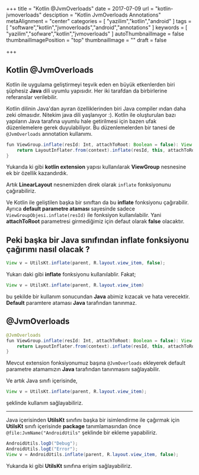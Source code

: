 +++
title = "Kotlin @JvmOverloads"
date = 2017-07-09
url = "kotlin-jvmoverloads"
desciption = "Kotlin JvmOverloads Annotations"
metaAlignment = "center"
categories = [
  "yazilim","kotlin","android"
]
tags = [
  "software","kotlin","jvmoverloads","android","annotations"
]
keywords = [
  "yazilim","sofware","kotlin","jvmoverloads"
]
autoThumbnailImage = false
thumbnailImagePosition = "top"
thumbnailImage = ""
draft = false

+++

## Kotlin @JvmOverloads

Kotlin ile uygulama geliştirmeyi teşvik eden en büyük etkenlerden biri şüphesiz **Java** dili uyumlu yapısıdır. Her iki tarafdan da birbirlerine referanslar verilebilir.

Kotlin dilinin Java'dan ayıran özelliklerinden biri Java compiler ından daha zeki olmasıdır. Nitekim java dili yaşlanıyor :). Kotlin ile oluşturulan bazı yapıların Java tarafına uyumlu hale getirilmesi için bazen ufak düzenlemelere gerek duyulabiliyor.
Bu düzenlemelerden bir tanesi de `@JvmOverloads` annotation kullanımı.

```java
fun ViewGroup.inflate(resId: Int, attachToRoot: Boolean = false): View {
    return LayoutInflater.from(context).inflate(resId, this, attachToRoot)
}
```

Yukarıda ki gibi **kotlin extension** yapısı kullanılarak **ViewGroup** nesnesine ek bir özellik kazandırdık.

Artık **LinearLayout** nesnemizden direk olarak `inflate` fonksiyonunu çağırabiliriz.

Ve Kotlin ile geliştilen başka bir sınıftan da bu **inflate** fonksiyonu çağırabilir. Ayrıca **default parametre ataması** sayesinde sadece `ViewGroupObjesi.inflate(resId)` ile fonksiyon kullanılabilir. Yani **attachToRoot** parametresi girmediğimiz için defaut olarak **false** olacaktır.

## Peki başka bir Java sınıfından inflate fonksiyonu çağırımı nasıl olacak ?

```java
View v = UtilsKt.inflate(parent, R.layout.view_item, false);
```

Yukarı daki gibi **inflate** fonksiyonu kullanılablir. Fakat;

```java
View v = UtilsKt.inflate(parent, R.layout.view_item)
```

bu şekilde bir kullanım sonucundan **Java** abimiz kızacak ve hata verecektir. **Default** paramtere ataması **Java** tarafından tanınmaz.

## @JvmOverloads

```java
@JvmOverloads
fun ViewGroup.inflate(resId: Int, attachToRoot: Boolean = false): View {
    return LayoutInflater.from(context).inflate(resId, this, attachToRoot)
}
```

Mevcut extension fonksiyonumuz başına `@JvmOverloads` ekleyerek default parametre atamamızın **Java** tarafından tanınmasını sağlayabilir.

Ve artık Java sınıfı içerisinde,

```java
View v = UtilsKt.inflate(parent, R.layout.view_item);
```

şeklinde kullanım sağlayabiliriz.

---

Java içerisinden **UtilsKt** sınıfını başka bir isimlendirme ile çağırmak için **UtilsKt** sınıfı içerisinde **package** tanımlamasından önce `@file:JvmName("AndroidUtils"` şeklinde bir ekleme yapabiliriz.

```java
AndroidUtils.logD("Debug");
AndroidUtils.logE("Error");
View v = AndroidUtils.inflate(parent, R.layout.view_item, false);
```

Yukarıda ki gibi **UtilsKt** sınıfına erişim sağlayabiliriz.
